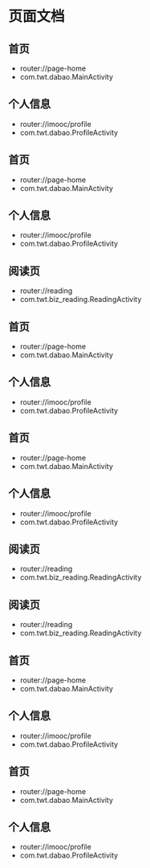 # 页面文档

 ## 首页
 - router://page-home
 - com.twt.dabao.MainActivity
 ## 个人信息
 - router://imooc/profile
 - com.twt.dabao.ProfileActivity
 ## 首页
 - router://page-home
 - com.twt.dabao.MainActivity
 ## 个人信息
 - router://imooc/profile
 - com.twt.dabao.ProfileActivity
 ## 阅读页
 - router://reading
 - com.twt.biz_reading.ReadingActivity
 ## 首页
 - router://page-home
 - com.twt.dabao.MainActivity
 ## 个人信息
 - router://imooc/profile
 - com.twt.dabao.ProfileActivity
 ## 首页
 - router://page-home
 - com.twt.dabao.MainActivity
 ## 个人信息
 - router://imooc/profile
 - com.twt.dabao.ProfileActivity
 ## 阅读页
 - router://reading
 - com.twt.biz_reading.ReadingActivity
 ## 阅读页
 - router://reading
 - com.twt.biz_reading.ReadingActivity
 ## 首页
 - router://page-home
 - com.twt.dabao.MainActivity
 ## 个人信息
 - router://imooc/profile
 - com.twt.dabao.ProfileActivity
 ## 首页
 - router://page-home
 - com.twt.dabao.MainActivity
 ## 个人信息
 - router://imooc/profile
 - com.twt.dabao.ProfileActivity
